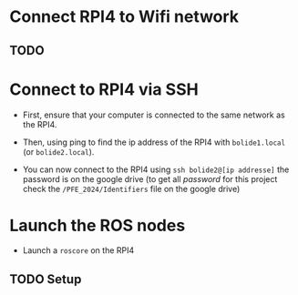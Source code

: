 # Connect RPI4 to Wifi network

## TODO

# Connect to RPI4 via SSH

- First, ensure that your computer is connected to the same network as the RPI4.

- Then, using ping to find the ip address of the RPI4 with `bolide1.local` (or `bolide2.local`).

- You can now connect to the RPI4 using `ssh bolide2@[ip addresse]` the password is on the google drive (to get all *password* for this project check the `/PFE_2024/Identifiers` file on the google drive)

# Launch the ROS nodes

- Launch a `roscore` on the RPI4

## TODO Setup